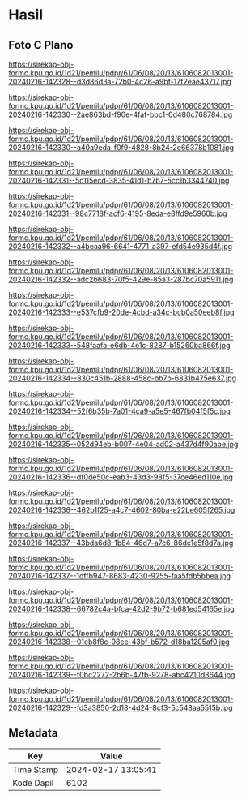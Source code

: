 # Hasil

## Foto C Plano

https://sirekap-obj-formc.kpu.go.id/1d21/pemilu/pdpr/61/06/08/20/13/6106082013001-20240216-142328--d3d86d3a-72b0-4c26-a9bf-17f2eae43717.jpg

https://sirekap-obj-formc.kpu.go.id/1d21/pemilu/pdpr/61/06/08/20/13/6106082013001-20240216-142330--2ae863bd-f90e-4faf-bbc1-0d480c768784.jpg

https://sirekap-obj-formc.kpu.go.id/1d21/pemilu/pdpr/61/06/08/20/13/6106082013001-20240216-142330--a40a9eda-f0f9-4828-8b24-2e66378b1081.jpg

https://sirekap-obj-formc.kpu.go.id/1d21/pemilu/pdpr/61/06/08/20/13/6106082013001-20240216-142331--5c115ecd-3835-41d1-b7b7-5cc1b3344740.jpg

https://sirekap-obj-formc.kpu.go.id/1d21/pemilu/pdpr/61/06/08/20/13/6106082013001-20240216-142331--98c7718f-acf6-4195-8eda-e8ffd9e5960b.jpg

https://sirekap-obj-formc.kpu.go.id/1d21/pemilu/pdpr/61/06/08/20/13/6106082013001-20240216-142332--a4beaa96-6641-4771-a397-efd54e935d4f.jpg

https://sirekap-obj-formc.kpu.go.id/1d21/pemilu/pdpr/61/06/08/20/13/6106082013001-20240216-142332--adc26683-70f5-429e-85a3-287bc70a5911.jpg

https://sirekap-obj-formc.kpu.go.id/1d21/pemilu/pdpr/61/06/08/20/13/6106082013001-20240216-142333--e537cfb9-20de-4cbd-a34c-bcb0a50eeb8f.jpg

https://sirekap-obj-formc.kpu.go.id/1d21/pemilu/pdpr/61/06/08/20/13/6106082013001-20240216-142333--548faafa-e6db-4e1c-8287-b15260ba866f.jpg

https://sirekap-obj-formc.kpu.go.id/1d21/pemilu/pdpr/61/06/08/20/13/6106082013001-20240216-142334--830c451b-2888-458c-bb7b-6831b475e637.jpg

https://sirekap-obj-formc.kpu.go.id/1d21/pemilu/pdpr/61/06/08/20/13/6106082013001-20240216-142334--52f6b35b-7a01-4ca9-a5e5-467fb04f5f5c.jpg

https://sirekap-obj-formc.kpu.go.id/1d21/pemilu/pdpr/61/06/08/20/13/6106082013001-20240216-142335--052d94eb-b007-4e04-ad02-a437d4f90abe.jpg

https://sirekap-obj-formc.kpu.go.id/1d21/pemilu/pdpr/61/06/08/20/13/6106082013001-20240216-142336--df0de50c-eab3-43d3-98f5-37ce46ed110e.jpg

https://sirekap-obj-formc.kpu.go.id/1d21/pemilu/pdpr/61/06/08/20/13/6106082013001-20240216-142336--462b1f25-a4c7-4602-80ba-e22be605f265.jpg

https://sirekap-obj-formc.kpu.go.id/1d21/pemilu/pdpr/61/06/08/20/13/6106082013001-20240216-142337--43bda6d8-1b84-46d7-a7c6-86dc1e5f8d7a.jpg

https://sirekap-obj-formc.kpu.go.id/1d21/pemilu/pdpr/61/06/08/20/13/6106082013001-20240216-142337--1dffb947-8683-4230-9255-faa5fdb5bbea.jpg

https://sirekap-obj-formc.kpu.go.id/1d21/pemilu/pdpr/61/06/08/20/13/6106082013001-20240216-142338--66782c4a-bfca-42d2-9b72-b681ed54165e.jpg

https://sirekap-obj-formc.kpu.go.id/1d21/pemilu/pdpr/61/06/08/20/13/6106082013001-20240216-142338--01eb8f8c-08ee-43bf-b572-d18ba1205af0.jpg

https://sirekap-obj-formc.kpu.go.id/1d21/pemilu/pdpr/61/06/08/20/13/6106082013001-20240216-142339--f0bc2272-2b6b-47fb-9278-abc4210d8644.jpg

https://sirekap-obj-formc.kpu.go.id/1d21/pemilu/pdpr/61/06/08/20/13/6106082013001-20240216-142329--fd3a3850-2d18-4d24-8cf3-5c548aa5515b.jpg


## Metadata

| Key        | Value               |
| ---------- | ------------------- |
| Time Stamp | 2024-02-17 13:05:41 |
| Kode Dapil | 6102                |




